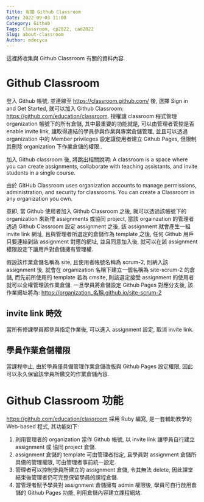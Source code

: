 ```yaml
---
Title: 有關 Github Classroom
Date: 2022-09-03 11:00
Category: Github
Tags: Classroom, cp2022, cad2022
Slug: about-classroom
Author: mdecycu
---
```


這裡將收集與 Github Classroom 有關的資料內容. 

<!-- PELICAN_END_SUMMARY -->

Github Classroom
====

登入 Github 帳號, 並連線至 <https://classroom.github.com/> 後, 選擇 Sign in and Get Started, 就可以加入 Github Classroom: <https://github.com/education/classroom>. 授權讓 classroom 程式管理 organization 帳號下的所有倉儲, 其中最重要的功能就是, 可以由管理者管控是否 enable invite link, 讓取得連結的學員參與作業與專案倉儲管理, 並且可以透過 organization 中的 Member privileges 設定讓使用者建立 Github Pages, 但限制其刪除 organization 下作業倉儲的權限..

加入 Github classroom 後, 將跳出相關說明: A classroom is a space where you can create assignments, collaborate with teaching assistants, and invite students in a single course.

由於 GitHub Classroom uses organization accounts to manage permissions, administration, and security for classrooms. You can create a Classroom in any organization you own.

意即, 當 Github 使用者加入 Github Classroom 之後, 就可以透過該帳號下的 organization 來新增 assignments 或協同 project, 當該 orgainzation 的管理者透過 Github Classroom 設定 assignment 之後, 該 assignment 就會產生一組 invite link 網址, 且與管理者所選定的倉儲作為 template 之後, 任何 Github 用戶只要連結到該 assignment 對應的網址, 並且同意加入後, 就可以在該 assignment 權限設定下讓用戶對倉儲擁有管理權.

假設該作業倉儲名稱為 site, 且使用者帳號名稱為 scrum-2, 則納入該 assignment 後, 就會在 organization 名稱下建立一個名稱為 site-scrum-2 的倉儲, 而先前所使用的 template 若為 cmsite, 則該選定接受 assignment 的使用者就可以全權管理該作業倉儲. 一旦學員將倉儲設定 Github Pages 對應分支後, 該作業網址將為: https://organization_名稱.github.io/site-scrum-2

invite link 時效
----

當所有修課學員都參與指定作業後, 可以進入 assignment 設定, 取消 invite link.

學員作業倉儲權限
----

當課程中止, 由於學員僅具備管理作業倉儲改版與 Github Pages 設定權限, 因此可以永久保留該學員所繳交的作業倉儲內容.

Github Classroom 功能
====

<https://github.com/education/classroom> 採用 Ruby 編寫, 是一套輔助教學的 Web-based 程式, 其功能如下:

1. 利用管理者的 organization 當作 Github 帳號, 以 invite link 讓學員自行建立 assignment 或 協同 project 倉儲.
2. assignment 倉儲的 template 可由管理者指定, 且學員對 assignment 倉儲所具備的管理權限, 可由管理者事前統一設定.
3. 管理者可以控制學員所建立的 assignment 倉儲, 令其無法 delete, 因此課堂結束後管理者仍可完整保留學員的課程倉儲.
4. 當管理者賦予學員對 assignment 倉儲擁有 admin 權限後, 學員可自行啟用倉儲的 Github Pages 功能, 利用倉儲內容建立課程網站.

